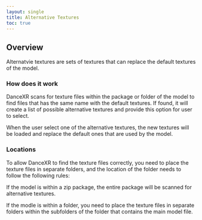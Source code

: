 ```yaml
---
layout: single
title: Alternative Textures
toc: true
---
```


## Overview
Alternatvie textures are sets of textures that can replace the default textures of the model. 

### How does it work
DanceXR scans for texture files within the package or folder of the model to find files that has the same name with the default textures. If found, it will create a list of possible alternative textures and provide this option for user to select.

When the user select one of the alternative textures, the new textures will be loaded and replace the default ones that are used by the model.

### Locations
To allow DanceXR to find the texture files correctly, you need to place the texture files in separate folders, and the location of the folder needs to follow the following rules: 

If the model is within a zip package, the entire package will be scanned for alternative textures. 

If the modle is within a folder, you need to place the texture files in separate folders within the subfolders of the folder that contains the main model file. 

